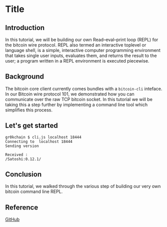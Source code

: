 #  Title

## Introduction

In this tutorial, we will be building our own Read–eval–print loop (REPL) for the bitcoin wire protocol. REPL also termed an interactive toplevel or language shell, is a simple, interactive computer programming environment that takes single user inputs, evaluates them, and returns the result to the user; a program written in a REPL environment is executed piecewise.

## Background

The bitcoin core client currently comes bundles with a `bitcoin-cli` inteface. In our Bitcoin wire protocol 101, we demonstrated how you can communicate over the raw TCP bitcoin socket. In this tutorial we will be taking this a step further by implementing a command line tool which simplifies this process. 

## Let's get started

```console
gr0kchain $ cli.js localhost 18444
Connecting to  localhost 18444
Sending version

Received : 
/Satoshi:0.12.1/
```


## Conclusion

In this tutorial, we walked through the various step of building our very own bitcoin command line REPL. 


## Reference

[GitHub](https://github.com/BitcoinDeveloperNetwork/bitcoin-repl)

